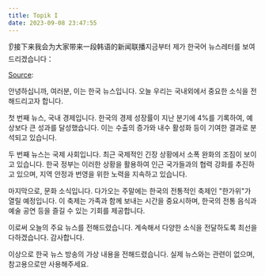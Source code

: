 ```yaml
---
title: Topik I
date: 2023-09-08 23:47:55
---
```


👂接下来我会为大家带来一段韩语的新闻联播지금부터 제가 한국어 뉴스레터를 보여드리겠습니다：

[Source](https://www.topik.go.kr/TWMAIN/TWMAIN0010.do):

안녕하십니까, 여러분, 이는 한국 뉴스입니다. 오늘 우리는 국내외에서 중요한 소식을 전해드리고자 합니다.

첫 번째 뉴스, 국내 경제입니다. 한국의 경제 성장률이 지난 분기에 4%를 기록하여, 예상보다 큰 성과를 달성했습니다. 이는 수출의 증가와 내수 활성화 등이 기여한 결과로 분석되고 있습니다.

두 번째 뉴스는 국제 사회입니다. 최근 국제적인 긴장 상황에서 소폭 완화의 조짐이 보이고 있습니다. 한국 정부는 이러한 상황을 활용하여 인근 국가들과의 협력 강화를 추진하고 있으며, 지역 안정과 번영을 위한 노력을 지속하고 있습니다.

마지막으로, 문화 소식입니다. 다가오는 주말에는 한국의 전통적인 축제인 "한가위"가 열릴 예정입니다. 이 축제는 가족과 함께 보내는 시간을 중요시하며, 한국의 전통 음식과 예술 공연 등을 즐길 수 있는 기회를 제공합니다.

이로써 오늘의 주요 뉴스를 전해드렸습니다. 계속해서 다양한 소식을 전달하도록 최선을 다하겠습니다. 감사합니다.

이상으로 한국 뉴스 방송의 가상 내용을 전해드렸습니다. 실제 뉴스와는 관련이 없으며, 참고용으로만 사용해주세요.